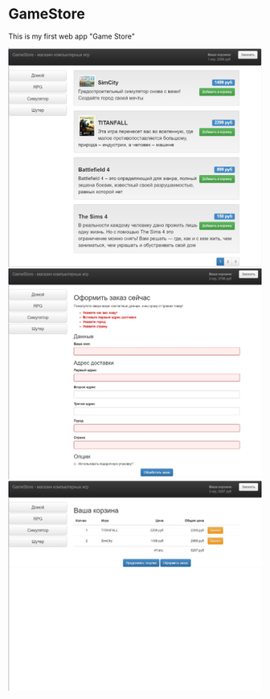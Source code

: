 # GameStore
This is my first web app "Game Store"

![Illustration for the project](https://github.com/Narestel/GameStore/blob/master/Home.jpg)
![Illustration for the project](https://github.com/Narestel/GameStore/blob/master/Order.jpg)
![Illustration for the project](https://github.com/Narestel/GameStore/blob/master/Cart.jpg)

